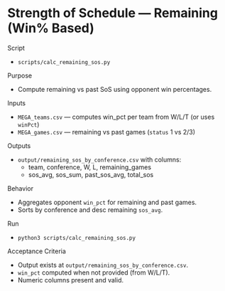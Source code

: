# Strength of Schedule — Remaining (Win% Based)

Script
- `scripts/calc_remaining_sos.py`

Purpose
- Compute remaining vs past SoS using opponent win percentages.

Inputs
- `MEGA_teams.csv` — computes win_pct per team from W/L/T (or uses `winPct`)
- `MEGA_games.csv` — remaining vs past games (`status` 1 vs 2/3)

Outputs
- `output/remaining_sos_by_conference.csv` with columns:
  - team, conference, W, L, remaining_games
  - sos_avg, sos_sum, past_sos_avg, total_sos

Behavior
- Aggregates opponent `win_pct` for remaining and past games.
- Sorts by conference and desc remaining `sos_avg`.

Run
- `python3 scripts/calc_remaining_sos.py`

Acceptance Criteria
- Output exists at `output/remaining_sos_by_conference.csv`.
- `win_pct` computed when not provided (from W/L/T).
- Numeric columns present and valid.

